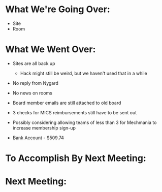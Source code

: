 # What We're Going Over:- Site- Room# What We Went Over:  - Sites are all back up    - Hack might still be weird, but we haven't used that in a while- No reply from Nygard- No news on rooms- Board member emails are still attached to old board- 3 checks for MICS reimbursements still have to be sent out- Possibly considering allowing teams of less than 3 for Mechmania to increase membership sign-up- Bank Account - $509.74# To Accomplish By Next Meeting:  # Next Meeting: